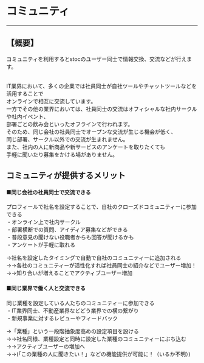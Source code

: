 # コミュニティ
 * * * 
## 【概要】<br>
コミュニティを利用するとstocのユーザー同士で情報交換、交流などが行えます。<br>
<br>

IT業界において、多くの企業では社員同士が自社ツールやチャットツールなどを活用することで<br>
オンラインで相互に交流しています。<br>
一方でその他の業界においては、社員同士の交流はオフィシャルな社内サークルや社内イベント、<br>
部署ごとの飲み会といったオフラインで行われます。<br>
そのため、同じ会社の社員同士でオープンな交流が生じる機会が低く、<br>
同じ部署、サークル以外での交流が生まれません。<br>
また、社内の人に新商品や新サービスのアンケートを取りたくても<br>
手軽に聞いたり募集をかける場がありません。<br>

## コミュニティが提供するメリット<br>

#### ■同じ会社の社員同士で交流できる<br>
プロフィールで社名を設定することで、自社のクローズドコミュニティーに参加できる<br>
・オンライン上で社内サークル<br>
・部署横断での質問、アイディア募集などができる<br>
・普段意見の聞けない役職者からも回答が聞けるかも<br>
・アンケートが手軽に取れる

→社名を設定したタイミングで自動で自社のコミュニティーに追加される<br>
→→各社のコミュニティーが活性化すれば社員同士の紹介などでユーザー増加！<br>
→→知り合いが増えることでアクティブユーザー増加<br>

#### ■同じ業界で働く人と交流できる<br>
同じ業種を設定している人たちのコミュニティーに参加できる<br>
・IT業界同士、不動産業界などどう業界での横の繋がり<br>
・新規事業に対するレビューやフィードバック<br>

→「業種」という一段階抽象度高めの設定項目を設ける<br>
→→社名同様、業種設定と同時に設定した業種のコミュニティーにぶち込む<br>
→→アクティブユーザーの増加へ<br>
→→(「この業種の人に聞きたい！」などの機能提供が可能に！（いるか不明）)
